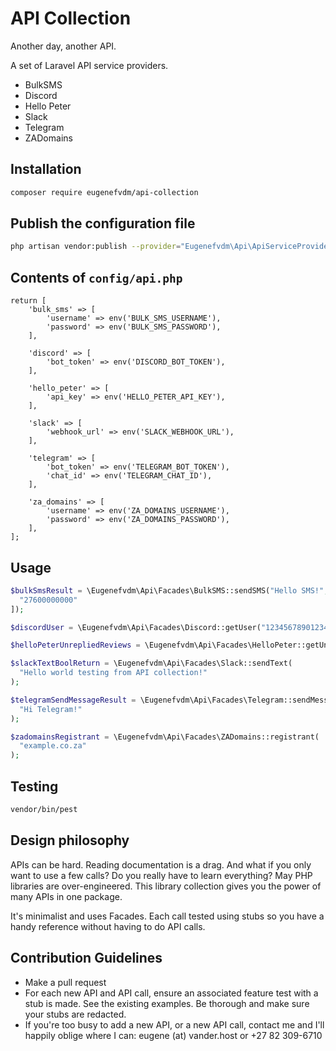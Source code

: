 # API Collection

Another day, another API.

A set of Laravel API service providers.

- BulkSMS
- Discord
- Hello Peter
- Slack
- Telegram
- ZADomains

## Installation

```bash
composer require eugenefvdm/api-collection
```

## Publish the configuration file

```bash
php artisan vendor:publish --provider="Eugenefvdm\Api\ApiServiceProvider" --tag="config"
```

## Contents of `config/api.php`

```env
return [
    'bulk_sms' => [
        'username' => env('BULK_SMS_USERNAME'),
        'password' => env('BULK_SMS_PASSWORD'),
    ],

    'discord' => [
        'bot_token' => env('DISCORD_BOT_TOKEN'),
    ],

    'hello_peter' => [
        'api_key' => env('HELLO_PETER_API_KEY'),
    ],

    'slack' => [
        'webhook_url' => env('SLACK_WEBHOOK_URL'),
    ],

    'telegram' => [
        'bot_token' => env('TELEGRAM_BOT_TOKEN'),
        'chat_id' => env('TELEGRAM_CHAT_ID'),
    ],

    'za_domains' => [
        'username' => env('ZA_DOMAINS_USERNAME'),
        'password' => env('ZA_DOMAINS_PASSWORD'),
    ],
]; 
```

## Usage

```php
$bulkSmsResult = \Eugenefvdm\Api\Facades\BulkSMS::sendSMS("Hello SMS!", [
  "27600000000"
]);

$discordUser = \Eugenefvdm\Api\Facades\Discord::getUser("123456789012345678");

$helloPeterUnrepliedReviews = \Eugenefvdm\Api\Facades\HelloPeter::getUnrepliedReviews();

$slackTextBoolReturn = \Eugenefvdm\Api\Facades\Slack::sendText(
  "Hello world testing from API collection!"
);

$telegramSendMessageResult = \Eugenefvdm\Api\Facades\Telegram::sendMessage(
  "Hi Telegram!"
);

$zadomainsRegistrant = \Eugenefvdm\Api\Facades\ZADomains::registrant(
  "example.co.za"
);
```

## Testing

```bash
vendor/bin/pest
```

## Design philosophy

APIs can be hard. Reading documentation is a drag. And what if you only want to use a few calls? Do you really have to learn everything? May PHP libraries are over-engineered. This library collection gives you the power of many APIs in one package.

It's minimalist and uses Facades. Each call tested using stubs so you have a handy reference without having to do API calls.

## Contribution Guidelines

- Make a pull request
- For each new API and API call, ensure an associated feature test with a stub is made. See the existing examples. Be thorough and make sure your stubs are redacted.
- If you're too busy to add a new API, or a new API call, contact me and I'll happily oblige where I can: eugene (at) vander.host or +27 82 309-6710
